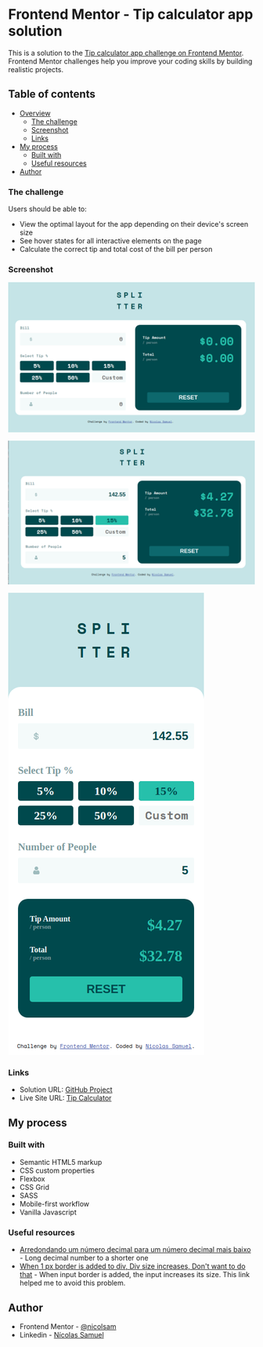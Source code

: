 # Frontend Mentor - Tip calculator app solution

This is a solution to the [Tip calculator app challenge on Frontend Mentor](https://www.frontendmentor.io/challenges/tip-calculator-app-ugJNGbJUX). Frontend Mentor challenges help you improve your coding skills by building realistic projects.

## Table of contents

- [Overview](#overview)
  - [The challenge](#the-challenge)
  - [Screenshot](#screenshot)
  - [Links](#links)
- [My process](#my-process)
  - [Built with](#built-with)
  - [Useful resources](#useful-resources)
- [Author](#author)

### The challenge

Users should be able to:

- View the optimal layout for the app depending on their device's screen size
- See hover states for all interactive elements on the page
- Calculate the correct tip and total cost of the bill per person

### Screenshot

![](./public/images/blank-preview-screenshot.png)

![](./public/images/preview-screenshot.png)

![](./public/images/blank-mobile-preview.png)

### Links

- Solution URL: [GitHub Project](https://github.com/nicolsam/tip-calculator-app-frontend-mentor/tree/main/public)
- Live Site URL: [Tip Calculator](https://tip-calculator-wheat.vercel.app/)

## My process

### Built with

- Semantic HTML5 markup
- CSS custom properties
- Flexbox
- CSS Grid
- SASS
- Mobile-first workflow
- Vanilla Javascript

### Useful resources

- [Arredondando um número decimal para um número decimal mais baixo](https://pt.stackoverflow.com/questions/78504/arredondando-um-n%C3%BAmero-decimal-para-um-n%C3%BAmero-decimal-mais-baixo) - Long decimal number to a shorter one
- [When 1 px border is added to div, Div size increases, Don't want to do that](https://stackoverflow.com/questions/3254587/when-1-px-border-is-added-to-div-div-size-increases-dont-want-to-do-that) - When input border is added, the input increases its size. This link helped me to avoid this problem.

## Author

- Frontend Mentor - [@nicolsam](https://www.frontendmentor.io/profile/nicolsam)
- Linkedin - [Nícolas Samuel](https://www.linkedin.com/in/n%C3%ADcolas-samuel-b025121a5/)
